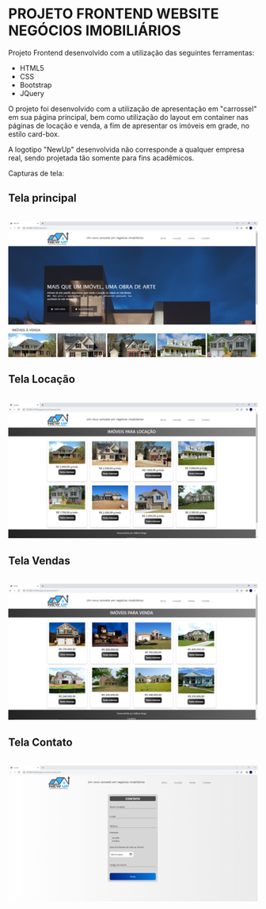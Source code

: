 # PROJETO FRONTEND WEBSITE NEGÓCIOS IMOBILIÁRIOS

Projeto Frontend desenvolvido com a utilização das seguintes ferramentas: </br>
- HTML5
- CSS
- Bootstrap
- JQuery

O projeto foi desenvolvido com a utilização de apresentação em "carrossel" em sua página principal, bem como utilização do layout em container nas páginas de locação e venda, a fim de apresentar os imóveis em grade, no estilo card-box.

A logotipo "NewUp" desenvolvida não corresponde a qualquer empresa real, sendo projetada tão somente para fins acadêmicos.

Capturas de tela:

## Tela principal
</br>
<img src="readmepresentation/principal.png">

## Tela Locação
</br>
<img src="readmepresentation/locacao.png">

## Tela Vendas
</br>
<img src="readmepresentation/venda.png">

## Tela Contato
</br>
<img src="readmepresentation/contato.png">



